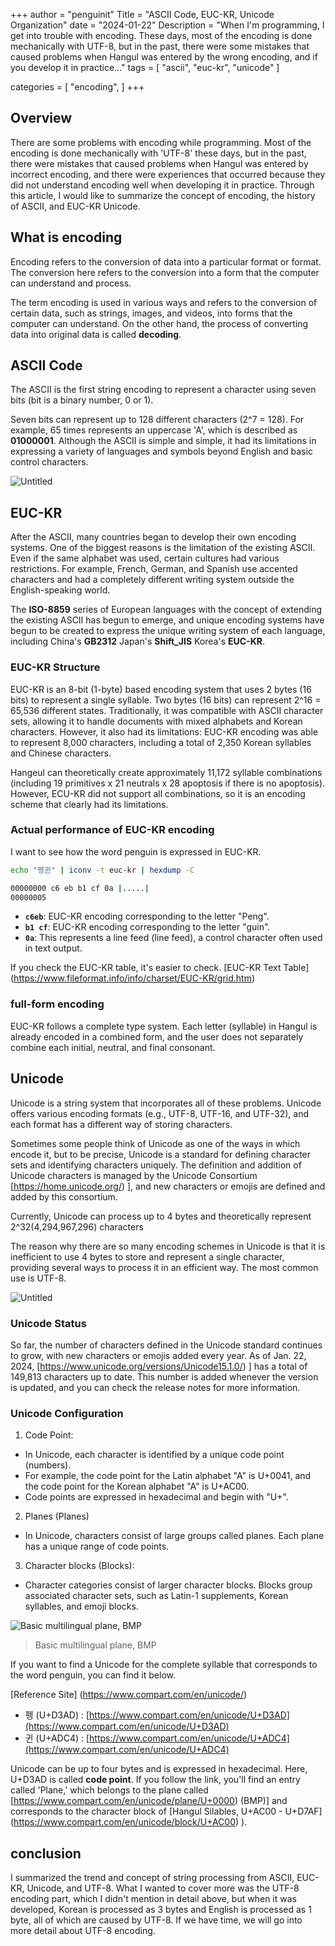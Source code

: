 +++
author = "penguinit"
Title = "ASCII Code, EUC-KR, Unicode Organization"
date = "2024-01-22"
Description = "When I'm programming, I get into trouble with encoding. These days, most of the encoding is done mechanically with UTF-8, but in the past, there were some mistakes that caused problems when Hangul was entered by the wrong encoding, and if you develop it in practice..."
tags = [
"ascii", "euc-kr", "unicode"
]

categories = [
"encoding",
]
+++

## Overview

There are some problems with encoding while programming. Most of the encoding is done mechanically with 'UTF-8' these days, but in the past, there were mistakes that caused problems when Hangul was entered by incorrect encoding, and there were experiences that occurred because they did not understand encoding well when developing it in practice. Through this article, I would like to summarize the concept of encoding, the history of ASCII, and EUC-KR Unicode.

## What is encoding

Encoding refers to the conversion of data into a particular format or format. The conversion here refers to the conversion into a form that the computer can understand and process.

The term encoding is used in various ways and refers to the conversion of certain data, such as strings, images, and videos, into forms that the computer can understand. On the other hand, the process of converting data into original data is called **decoding**.

## ASCII Code

The ASCII is the first string encoding to represent a character using seven bits (bit is a binary number, 0 or 1).

Seven bits can represent up to 128 different characters (2^7 = 128). For example, 65 times represents an uppercase 'A', which is described as **01000001**. Although the ASCII is simple and simple, it had its limitations in expressing a variety of languages and symbols beyond English and basic control characters.

![Untitled](images/Untitled.png)

## EUC-KR

After the ASCII, many countries began to develop their own encoding systems. One of the biggest reasons is the limitation of the existing ASCII. Even if the same alphabet was used, certain cultures had various restrictions. For example, French, German, and Spanish use accented characters and had a completely different writing system outside the English-speaking world.

The **ISO-8859** series of European languages with the concept of extending the existing ASCII has begun to emerge, and unique encoding systems have begun to be created to express the unique writing system of each language, including China's **GB2312** Japan's **Shift_JIS** Korea's **EUC-KR**.

### EUC-KR Structure

EUC-KR is an 8-bit (1-byte) based encoding system that uses 2 bytes (16 bits) to represent a single syllable. Two bytes (16 bits) can represent 2^16 = 65,536 different states. Traditionally, it was compatible with ASCII character sets, allowing it to handle documents with mixed alphabets and Korean characters. However, it also had its limitations: EUC-KR encoding was able to represent 8,000 characters, including a total of 2,350 Korean syllables and Chinese characters.

Hangeul can theoretically create approximately 11,172 syllable combinations (including 19 primitives x 21 neutrals x 28 apoptosis if there is no apoptosis). However, ECU-KR did not support all combinations, so it is an encoding scheme that clearly had its limitations.

### Actual performance of EUC-KR encoding

I want to see how the word penguin is expressed in EUC-KR.

```bash
echo "펭귄" | iconv -t euc-kr | hexdump -C

00000000 c6 eb b1 cf 0a |.....|
00000005
```

- **`c6eb`**: EUC-KR encoding corresponding to the letter "Peng".
- **`b1 cf`**: EUC-KR encoding corresponding to the letter "guin".
- **`0a`**: This represents a line feed (line feed), a control character often used in text output.

If you check the EUC-KR table, it's easier to check. [EUC-KR Text Table] (https://www.fileformat.info/info/charset/EUC-KR/grid.htm)

### full-form encoding

EUC-KR follows a complete type system. Each letter (syllable) in Hangul is already encoded in a combined form, and the user does not separately combine each initial, neutral, and final consonant.

## Unicode

Unicode is a string system that incorporates all of these problems. Unicode offers various encoding formats (e.g., UTF-8, UTF-16, and UTF-32), and each format has a different way of storing characters.

Sometimes some people think of Unicode as one of the ways in which encode it, but to be precise, Unicode is a standard for defining character sets and identifying characters uniquely. The definition and addition of Unicode characters is managed by the Unicode Consortium [https://home.unicode.org/) ], and new characters or emojis are defined and added by this consortium.

Currently, Unicode can process up to 4 bytes and theoretically represent 2^32(4,294,967,296) characters

The reason why there are so many encoding schemes in Unicode is that it is inefficient to use 4 bytes to store and represent a single character, providing several ways to process it in an efficient way. The most common use is UTF-8.

![Untitled](images/Untitled%201.png)
### Unicode Status

So far, the number of characters defined in the Unicode standard continues to grow, with new characters or emojis added every year. As of Jan. 22, 2024, [https://www.unicode.org/versions/Unicode15.1.0/) ] has a total of 149,813 characters up to date. This number is added whenever the version is updated, and you can check the release notes for more information.

### Unicode Configuration

1. Code Point:
- In Unicode, each character is identified by a unique code point (numbers).
- For example, the code point for the Latin alphabet "A" is U+0041, and the code point for the Korean alphabet "A" is U+AC00.
- Code points are expressed in hexadecimal and begin with "U+".
2. Planes (Planes)
- In Unicode, characters consist of large groups called planes. Each plane has a unique range of code points.
3. Character blocks (Blocks):
- Character categories consist of larger character blocks. Blocks group associated character sets, such as Latin-1 supplements, Korean syllables, and emoji blocks.

![Basic multilingual plane, BMP](images/Untitled%202.png)

> Basic multilingual plane, BMP

If you want to find a Unicode for the complete syllable that corresponds to the word penguin, you can find it below.

[Reference Site] (https://www.compart.com/en/unicode/)

- 펭 (U+D3AD) : [https://www.compart.com/en/unicode/U+D3AD](https://www.compart.com/en/unicode/U+D3AD)
- 귄 (U+ADC4) : [https://www.compart.com/en/unicode/U+ADC4](https://www.compart.com/en/unicode/U+ADC4)

Unicode can be up to four bytes and is expressed in hexadecimal. Here, U+D3AD is called **code point**. If you follow the link, you'll find an entry called 'Plane,' which belongs to the plane called [https://www.compart.com/en/unicode/plane/U+0000) (BMP)] and corresponds to the character block of [Hangul Silables, U+AC00 - U+D7AF] (https://www.compart.com/en/unicode/block/U+AC00) ).

## conclusion

I summarized the trend and concept of string processing from ASCII, EUC-KR, Unicode, and UTF-8. What I wanted to cover more was the UTF-8 encoding part, which I didn't mention in detail above, but when it was developed, Korean is processed as 3 bytes and English is processed as 1 byte, all of which are caused by UTF-8. If we have time, we will go into more detail about UTF-8 encoding.